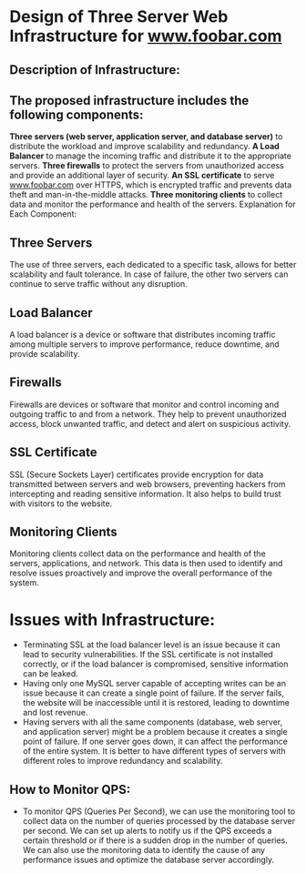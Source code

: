 # Design of Three Server Web Infrastructure for www.foobar.com
## Description of Infrastructure:

## The proposed infrastructure includes the following components:

**Three servers (web server, application server, and database server)** to distribute the workload and improve scalability and redundancy.
**A Load Balancer** to manage the incoming traffic and distribute it to the appropriate servers.
**Three firewalls** to protect the servers from unauthorized access and provide an additional layer of security.
**An SSL certificate** to serve www.foobar.com over HTTPS, which is encrypted traffic and prevents data theft and man-in-the-middle attacks.
**Three monitoring clients** to collect data and monitor the performance and health of the servers.
Explanation for Each Component:

## Three Servers
The use of three servers, each dedicated to a specific task, allows for better scalability and fault tolerance. In case of failure, the other two servers can continue to serve traffic without any disruption.
## Load Balancer
A load balancer is a device or software that distributes incoming traffic among multiple servers to improve performance, reduce downtime, and provide scalability.
## Firewalls
Firewalls are devices or software that monitor and control incoming and outgoing traffic to and from a network. They help to prevent unauthorized access, block unwanted traffic, and detect and alert on suspicious activity.
## SSL Certificate
SSL (Secure Sockets Layer) certificates provide encryption for data transmitted between servers and web browsers, preventing hackers from intercepting and reading sensitive information. It also helps to build trust with visitors to the website.
## Monitoring Clients
Monitoring clients collect data on the performance and health of the servers, applications, and network. This data is then used to identify and resolve issues proactively and improve the overall performance of the system.

# Issues with Infrastructure:

- Terminating SSL at the load balancer level is an issue because it can lead to security vulnerabilities. If the SSL certificate is not installed correctly, or if the load balancer is compromised, sensitive information can be leaked.
- Having only one MySQL server capable of accepting writes can be an issue because it can create a single point of failure. If the server fails, the website will be inaccessible until it is restored, leading to downtime and lost revenue.
- Having servers with all the same components (database, web server, and application server) might be a problem because it creates a single point of failure. If one server goes down, it can affect the performance of the entire system. It is better to have different types of servers with different roles to improve redundancy and scalability.

## How to Monitor QPS:

- To monitor QPS (Queries Per Second), we can use the monitoring tool to collect data on the number of queries processed by the database server per second. We can set up alerts to notify us if the QPS exceeds a certain threshold or if there is a sudden drop in the number of queries. We can also use the monitoring data to identify the cause of any performance issues and optimize the database server accordingly.
